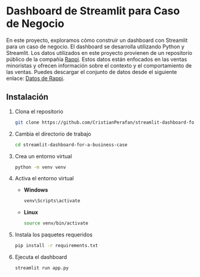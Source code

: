 # **Dashboard de Streamlit para Caso de Negocio**

En este proyecto, exploramos cómo construir un dashboard con Streamlit para un caso de negocio. El dashboard se desarrolla utilizando Python y Streamlit. Los datos utilizados en este proyecto provienen de un repositorio público de la compañía [Rappi](https://www.rappi.com/). Estos datos están enfocados en las ventas minoristas y ofrecen información sobre el contexto y el comportamiento de las ventas. Puedes descargar el conjunto de datos desde el siguiente enlace: [Datos de Rappi](https://github.com/rappiinc/Rappi_Data_Analytics).

## **Instalación**

1. Clona el repositorio  
    ```bash
    git clone https://github.com/CristianPerafan/streamlit-dashboard-for-a-business-case
    ```

2. Cambia el directorio de trabajo  
    ```bash
    cd streamlit-dashboard-for-a-business-case
    ```

3. Crea un entorno virtual  
    ```bash
    python -m venv venv
    ```

4. Activa el entorno virtual  
    - **Windows**  
        ```bash
        venv\Scripts\activate
        ```
    - **Linux**  
        ```bash
        source venv/bin/activate
        ```

5. Instala los paquetes requeridos  
    ```bash
    pip install -r requirements.txt
    ```

6. Ejecuta el dashboard  
    ```bash
    streamlit run app.py
    ```